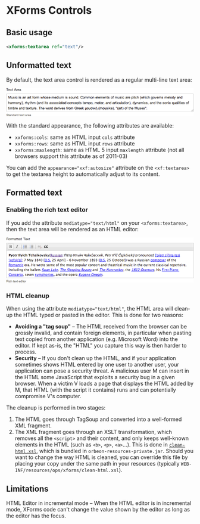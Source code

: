 # XForms Controls

<!-- toc -->

## Basic usage

```xml
<xforms:textarea ref="text"/>
```

## Unformatted text

By default, the text area control is rendered as a regular multi-line text area:

![Multi-line text area in Orbeon Forms](images/xforms-textarea-unformatted.png)

With the standard appearance, the following attributes are available:

- `xxforms:cols`: same as HTML input `cols` attribute
- `xxforms:rows`: same as HTML input `rows` attribute
- `xxforms:maxlength`: same as HTML 5 input `maxlength` attribute (not all browsers support this attribute as of 2011-03)

You can add the `appearance="xxf:autosize"` attribute on the `<xf:textarea>` to get the textarea height to automatically adjust to its content.

## Formatted text

### Enabling the rich text editor

If you add the attribute `mediatype="text/html"` on your `<xforms:textarea>`, then the text area will be rendered as an HTML editor:

![Rich text editor in Orbeon Forms](images/xforms-textarea-formatted.png)

### HTML cleanup

When using the attribute `mediatype="text/html"`, the HTML area will clean-up the HTML typed or pasted in the editor. This is done for two reasons:

- **Avoiding a "tag soup"** – The HTML received from the browser can be grossly invalid, and contain foreign elements, in particular when pasting text copied from another application (e.g. Microsoft Word) into the editor. If kept as-is, the "HTML" you capture this way is then harder to process.
- **Security** – If you don't clean up the HTML, and if your application sometimes shows HTML entered by one user to another user, your application can pose a security threat. A malicious user M can insert in the HTML some JavaScript that exploits a security bug in a given browser. When a victim V loads a page that displays the HTML added by M, that HTML (with the script it contains) runs and can potentially compromise V's computer.

The cleanup is performed in two stages:

1. The HTML goes through TagSoup and converted into a well-formed XML fragment.
2. The XML fragment goes through an XSLT transformation, which removes all the `<script>` and their content, and only keeps well-known elements in the HTML (such as `<b>`, `<p>`, `<a>`...). This is done in [`clean-html.xsl`](https://github.com/orbeon/orbeon-forms/blob/master/src/resources-packaged/ops/xforms/clean-html.xsl), which is bundled in `orbeon-resources-private.jar`. Should you want to change the way HTML is cleaned, you can override this file by placing your copy under the same path in your resources (typically `WEB-INF/resources/ops/xforms/clean-html.xsl`).

## Limitations

HTML Editor in incremental mode – When the HTML editor is in incremental mode, XForms code can't change the value shown by the editor as long as the editor has the focus.
